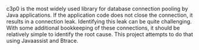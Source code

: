 c3p0 is the most widely used library for database connection pooling by Java applications. If the application code does not close the connection, it results in a connection leak. Identifying this leak can be quite challenging. With some additional bookkeeping of these connections, it should be relatively simple to identify the root cause. This project attempts to do that using Javaassist and Btrace.